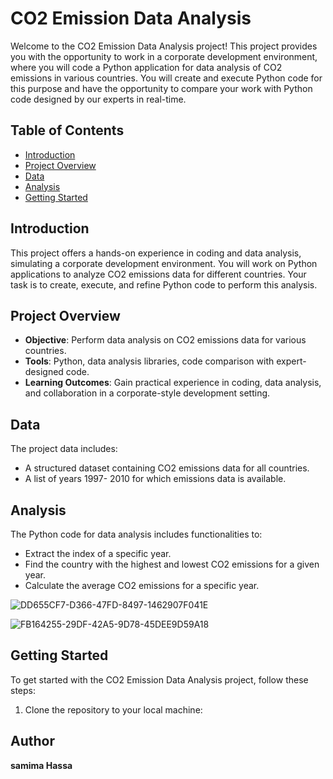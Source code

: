 # CO2 Emission Data Analysis

Welcome to the CO2 Emission Data Analysis project! This project provides you with the opportunity to work in a corporate development environment, where you will code a Python application for data analysis of CO2 emissions in various countries. You will create and execute Python code for this purpose and have the opportunity to compare your work with Python code designed by our experts in real-time.

## Table of Contents

- [Introduction](#introduction)
- [Project Overview](#project-overview)
- [Data](#data)
- [Analysis](#analysis)
- [Getting Started](#getting-started)

## Introduction

This project offers a hands-on experience in coding and data analysis, simulating a corporate development environment. You will work on Python applications to analyze CO2 emissions data for different countries. Your task is to create, execute, and refine Python code to perform this analysis.

## Project Overview

- **Objective**: Perform data analysis on CO2 emissions data for various countries.
- **Tools**: Python, data analysis libraries, code comparison with expert-designed code.
- **Learning Outcomes**: Gain practical experience in coding, data analysis, and collaboration in a corporate-style development setting.

## Data

The project data includes:

- A structured dataset containing CO2 emissions data for all countries.
- A list of years 1997- 2010 for which emissions data is available.

## Analysis

The Python code for data analysis includes functionalities to:

- Extract the index of a specific year.
- Find the country with the highest and lowest CO2 emissions for a given year.
- Calculate the average CO2 emissions for a specific year.

 ![DD655CF7-D366-47FD-8497-1462907F041E](https://github.com/samima55/Co2_Emission/assets/54752074/c0568687-e797-4535-831a-fd3e9bbc8978)

![FB164255-29DF-42A5-9D78-45DEE9D59A18](https://github.com/samima55/Co2_Emission/assets/54752074/b4b19401-a7de-43fb-acd5-c51072b75d16)


## Getting Started

To get started with the CO2 Emission Data Analysis project, follow these steps:

1. Clone the repository to your local machine:

## Author 
 **samima Hassa**

